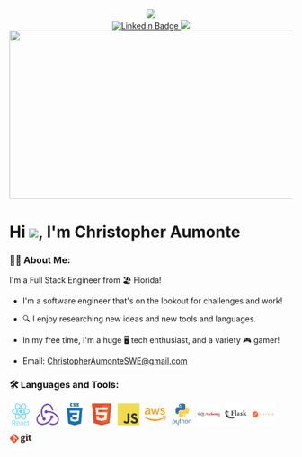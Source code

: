 <div id="header" align="center">
  <img src="https://media.giphy.com/media/M9gbBd9nbDrOTu1Mqx/giphy.gif" width="100"/>
  <div id="badges">
  <a href="https://www.linkedin.com/in/christopher-aumonte">
    <img src="https://img.shields.io/badge/LinkedIn-blue?style=for-the-badge&logo=linkedin&logoColor=white" alt="LinkedIn Badge"/>
  </a>
    <a href='https://www.christopheraumonte.com/'>
      <img src='https://img.shields.io/badge/Portfolio-red?style=for-the-badge'/>
    </a>
  </div>
</div>

<div align="center">
  <img src="https://media.giphy.com/media/dWesBcTLavkZuG35MI/giphy.gif" width="600" height="300"/>
</div>

# Hi <img src="https://media.giphy.com/media/hvRJCLFzcasrR4ia7z/giphy.gif" width="30px"/>, I'm Christopher Aumonte

### 👨‍💻 About Me:

I'm a Full Stack Engineer from 🏖️ Florida!

- I'm a software engineer that's on the lookout for challenges and work!
  
- 🔍 I enjoy researching new ideas and new tools and languages.

- In my free time, I'm a huge 🖥️ tech enthusiast, and a variety 🎮 gamer!

- Email: ChristopherAumonteSWE@gmail.com

### 🛠️ Languages and Tools:
<div>
  <img src="https://github.com/devicons/devicon/blob/master/icons/react/react-original-wordmark.svg" title="React" alt="React" width="40" height="40"/>&nbsp;
  <img src="https://github.com/devicons/devicon/blob/master/icons/redux/redux-original.svg" title="Redux" alt="Redux " width="40" height="40"/>&nbsp;
  <img src="https://github.com/devicons/devicon/blob/master/icons/css3/css3-plain-wordmark.svg"  title="CSS3" alt="CSS" width="40" height="40"/>&nbsp;
  <img src="https://github.com/devicons/devicon/blob/master/icons/html5/html5-original.svg" title="HTML5" alt="HTML" width="40" height="40"/>&nbsp;
  <img src="https://github.com/devicons/devicon/blob/master/icons/javascript/javascript-original.svg" title="JavaScript" alt="JavaScript" width="40" height="40"/>&nbsp;
  <img src="https://github.com/devicons/devicon/blob/master/icons/amazonwebservices/amazonwebservices-plain-wordmark.svg" title="AWS" alt="AWS" width="40" height="40"/>&nbsp;
  <img src='https://github.com/devicons/devicon/blob/master/icons/python/python-original-wordmark.svg' title='Python' alt='Python' width='40' height='40'/>&nbsp;
  <img src='https://github.com/devicons/devicon/blob/master/icons/sqlalchemy/sqlalchemy-original-wordmark.svg' title='SQLAlchemy' alt='SQLAlchemy' width='40' height='40'/>&nbsp;
  <img src='https://github.com/devicons/devicon/blob/master/icons/flask/flask-original-wordmark.svg' title='Flask' alt='Flask' width='40' height='40'/>&nbsp;
  <img src='https://github.com/devicons/devicon/blob/master/icons/postman/postman-original-wordmark.svg' title='Postman' alt='Postman' width='40' height='40'/>&nbsp;
  <img src="https://github.com/devicons/devicon/blob/master/icons/git/git-original-wordmark.svg" title="Git" **alt="Git" width="40" height="40"/>
</div>

<!--
**Christopher-Aum/Christopher-Aum** is a ✨ _special_ ✨ repository because its `README.md` (this file) appears on your GitHub profile.

Here are some ideas to get you started:

- 🔭 I’m currently working on ...
- 🌱 I’m currently learning ...
- 👯 I’m looking to collaborate on ...
- 🤔 I’m looking for help with ...
- 💬 Ask me about ...
- 📫 How to reach me: ...
- 😄 Pronouns: .
- ⚡ Fun fact: ..
-->
